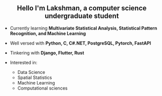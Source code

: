 <h2 align="center">Hello I'm Lakshman, a computer science undergraduate student</h2>

- Currently learning **Multivariate Statistical Analysis, Statistical Pattern Recognition, and Machine Learning**
- Well versed with **Python, C, C#.NET, PostgreSQL, Pytorch, FastAPI**
- Tinkering with **Django, Flutter, Rust**
- Interested in:

  - Data Science
  - Spatial Statistics
  - Machine Learning
  - Computational sciences
